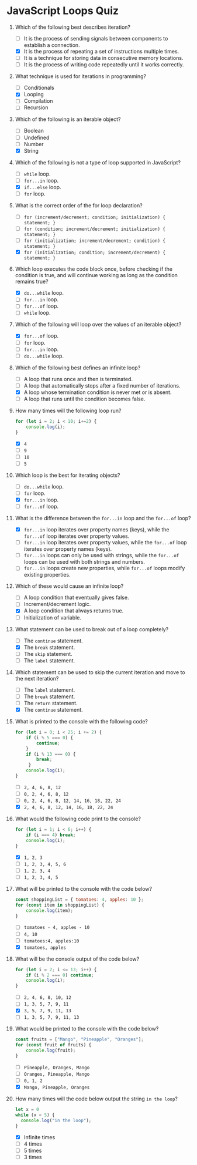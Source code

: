 # JavaScript Loops Quiz

1. Which of the following best describes iteration?
    - [ ] It is the process of sending signals between components to establish a connection.
    - [x] It is the process of repeating a set of instructions multiple times.
    - [ ] It is a technique for storing data in consecutive memory locations.
    - [ ] It is the process of writing code repeatedly until it works correctly.

2. What technique is used for iterations in programming?
    - [ ] Conditionals
    - [x] Looping
    - [ ] Compilation
    - [ ] Recursion

3. Which of the following is an iterable object?
    - [ ] Boolean
    - [ ] Undefined
    - [ ] Number
    - [x] String

4. Which of the following is not a type of loop supported in JavaScript?
    - [ ] `while` loop.
    - [ ] `for...in` loop.
    - [x] `if...else` loop.
    - [ ] `for` loop.

5. What is the correct order of the for loop declaration?
    - [ ] `for (increment/decrement; condition; initialization) { statement; }`
    - [ ] `for (condition; increment/decrement; initialization) { statement; }`
    - [ ] `for (initialization; increment/decrement; condition) { statement; }`
    - [x] `for (initialization; condition; increment/decrement) { statement; }`

6. Which loop executes the code block once, before checking if the condition is true, and will continue working as long as the condition remains true?
    - [x] `do...while` loop.
    - [ ] `for...in` loop.
    - [ ] `for...of` loop.
    - [ ] `while` loop.

7. Which of the following will loop over the values of an iterable object?
    - [x] `for...of` loop.
    - [ ] `for` loop.
    - [ ] `for...in` loop.
    - [ ] `do...while` loop.

8. Which of the following best defines an infinite loop?
    - [ ] A loop that runs once and then is terminated.
    - [ ] A loop that automatically stops after a fixed number of iterations.
    - [x] A loop whose termination condition is never met or is absent.
    - [ ] A loop that runs until the condition becomes false.

9. How many times will the following loop run?

    ```js
    for (let i = 2; i < 10; i+=2) {
        console.log(i);
    }
    ```

    - [x] `4`
    - [ ] `9`
    - [ ] `10`
    - [ ] `5`

10. Which loop is the best for iterating objects?
    - [ ] `do...while` loop.
    - [ ] `for` loop.
    - [x] `for...in` loop.
    - [ ] `for...of` loop.

11. What is the difference between the `for...in` loop and the `for...of` loop?
    - [x] `for...in` loop iterates over property names (keys), while the `for...of` loop iterates over property values.
    - [ ] `for...in` loop iterates over property values, while the `for...of` loop iterates over property names (keys).
    - [ ] `for...in` loops can only be used with strings, while the `for...of` loops can be used with both strings and numbers.
    - [ ] `for...in` loops create new properties, while `for...of` loops modify existing properties.

12. Which of these would cause an infinite loop?
    - [ ] A loop condition that eventually gives false.
    - [ ] Increment/decrement logic.
    - [x] A loop condition that always returns true.
    - [ ] Initialization of variable.

13. What statement can be used to break out of a loop completely?
    - [ ] The `continue` statement.
    - [x] The `break` statement.
    - [ ] The `skip` statement.
    - [ ] The `label` statement.

14. Which statement can be used to skip the current iteration and move to the next iteration?
    - [ ] The `label` statement.
    - [ ] The `break` statement.
    - [ ] The `return` statement.
    - [x] The `continue` statement.

15. What is printed to the console with the following code?

    ```js
    for (let i = 0; i < 25; i += 2) {
        if (i % 5 === 0) {
            continue;
        }
        if (i % 13 === 0) {
            break;
         }
        console.log(i);
    }
    ```

    - [ ] `2, 4, 6, 8, 12`
    - [ ] `0, 2, 4, 6, 8, 12`
    - [ ] `0, 2, 4, 6, 8, 12, 14, 16, 18, 22, 24`
    - [x] `2, 4, 6, 8, 12, 14, 16, 18, 22, 24`

16. What would the following code print to the console?

    ```js
    for (let i = 1; i < 6; i++) {
        if (i === 4) break;
        console.log(i);
    }
    ```

    - [x] `1, 2, 3`
    - [ ] `1, 2, 3, 4, 5, 6`
    - [ ] `1, 2, 3, 4`
    - [ ] `1, 2, 3, 4, 5`

17. What will be printed to the console with the code below?

    ```js
    const shoppingList = { tomatoes: 4, apples: 10 };
    for (const item in shoppingList) {
        console.log(item);
    }
    ```

    - [ ] `tomatoes - 4, apples - 10`
    - [ ] `4, 10`
    - [ ] `tomatoes:4, apples:10`
    - [x] `tomatoes, apples`

18. What will be the console output of the code below?

    ```js
    for (let i = 2; i <= 13; i++) {
        if (i % 2 === 0) continue;
        console.log(i);
    }
    ```

    - [ ] `2, 4, 6, 8, 10, 12`
    - [ ] `1, 3, 5, 7, 9, 11`
    - [x] `3, 5, 7, 9, 11, 13`
    - [ ] `1, 3, 5, 7, 9, 11, 13`

19. What would be printed to the console with the code below?

    ```js
    const fruits = ["Mango", "Pineapple", "Oranges"];
    for (const fruit of fruits) {
        console.log(fruit);
    }
    ```

    - [ ] `Pineapple, Oranges, Mango`
    - [ ] `Oranges, Pineapple, Mango`
    - [ ] `0, 1, 2`
    - [x] `Mango, Pineapple, Oranges`

20. How many times will the code below output the string `in the loop`?

    ```js
    let x = 0
    while (x < 5) {
      console.log("in the loop");
    }
    ```

    - [x] Infinite times
    - [ ] 4 times
    - [ ] 5 times
    - [ ] 3 times
